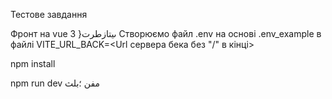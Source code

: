 Тестове завдання

Фронт на vue 3
}ىيتازطرت 
Створюємо файл .env на основі .env_example в файлі VITE_URL_BACK=<Url сервера бека без "/" в кінці>

npm install

npm run dev
مفن
؛بلث
